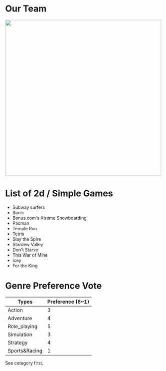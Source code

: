 # Our Team

 <img src="https://i.imgur.com/lnxVVyN.jpeg" width="500" >

# List of 2d / Simple Games

- Subway surfers
- Sonic
- Bonus.com's Xtreme Snowboarding
- Pacman
- Temple Run
- Tetris
- Slay the Spire
- Stardew Valley
- Don't Starve
- This War of Mine
- Icey
- For the King

# Genre Preference Vote

| Types        | Preference (6~1)        | 
| ------------ | ----------------------- |
| Action       |  3  |    |    |    |    |
| Adventure    |  4  |    |    |    |    |
| Role_playing |  5  |    |    |    |    |
| Simulation   |  3  |    |    |    |    |
| Strategy     |  4  |    |    |    |    |
| Sports&Racing|  1  |    |    |    |    |

See cetegory first.